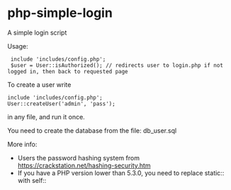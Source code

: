 php-simple-login
================

A simple login script

Usage:

     include 'includes/config.php';
     $user = User::isAuthorized(); // redirects user to login.php if not logged in, then back to requested page


To create a user write 

    include 'includes/config.php';
    User::createUser('admin', 'pass');
    
in any file, and run it once.

You need to create the database from the file: db_user.sql

More info:


 - Users the password hashing system from https://crackstation.net/hashing-security.htm
 - If you have a PHP version lower than 5.3.0, you need to replace static:: with self::


